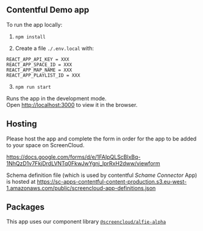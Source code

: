 ## Contentful Demo app

To run the app locally:

1. `npm install`

2. Create a file `./.env.local` with:

```
REACT_APP_API_KEY = XXX
REACT_APP_SPACE_ID = XXX
REACT_APP_MAP_NAME = XXX
REACT_APP_PLAYLIST_ID = XXX
```

3. `npm run start`

Runs the app in the development mode.\
Open [http://localhost:3000](http://localhost:3000) to view it in the browser.

## Hosting

Please host the app and complete the form in order for the app to be added to your space on ScreenCloud.

https://docs.google.com/forms/d/e/1FAIpQLScBlxBq-1NhQzD1v7FkjDrdLVNTq0FkwJwYgnj_IprRxH2dww/viewform

Schema definition file (which is used by contentful _Schame Connector_ App) is hosted at https://sc-apps-contentful-content-production.s3.eu-west-1.amazonaws.com/public/screencloud-app-definitions.json

## Packages

This app uses our component library [`@screencloud/alfie-alpha`](https://www.npmjs.com/package/@screencloud/alfie-alpha)
